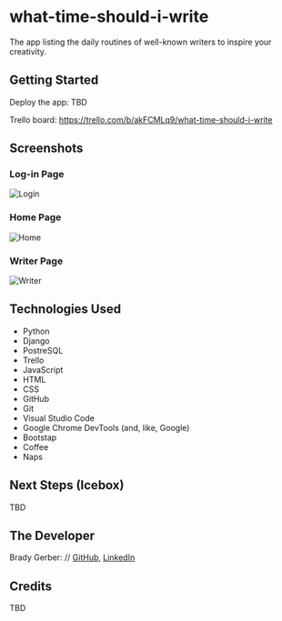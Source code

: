 # what-time-should-i-write

The app listing the daily routines of well-known writers to inspire your creativity.

## Getting Started

Deploy the app: TBD

Trello board: https://trello.com/b/akFCMLq9/what-time-should-i-write

## Screenshots

### Log-in Page

![Login](TBD)

### Home Page

![Home](TBD)

### Writer Page

![Writer](TBD)

## Technologies Used

- Python
- Django
- PostreSQL
- Trello
- JavaScript
- HTML
- CSS
- GitHub
- Git
- Visual Studio Code
- Google Chrome DevTools (and, like, Google)
- Bootstap
- Coffee
- Naps

## Next Steps (Icebox)

TBD

## The Developer

Brady Gerber: // [GitHub](https://github.com/bg-write), [LinkedIn](https://www.linkedin.com/in/brady-gerber/)
## Credits

TBD
